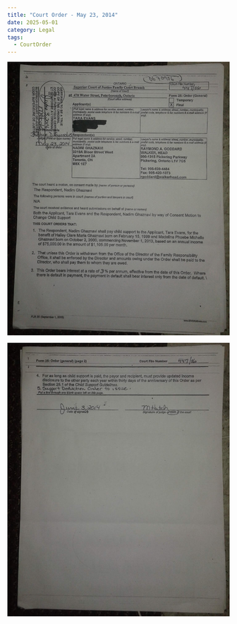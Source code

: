```yaml
---
title: "Court Order - May 23, 2014"
date: 2025-05-01
category: Legal
tags: 
  - CourtOrder
---
```


![Page 1](/court-order/court-order-01.png)

![Page 2](/court-order/court-order-02.png)

